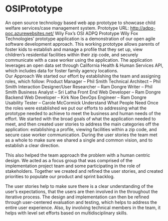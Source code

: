# OSIPrototype
An open source technology based web app prototype to showcase child welfare services/case management system.
Prototype URL: http://adpq-poc.azurewebsites.net/
Wily Fox’s OSI ADPQ Prototype 
Wily Fox Technologies’ prototype application is a demonstration of our open agile software development approach.  This working prototype allows parents of foster kids to establish and manage a profile that they set up, view children’s residential facilities within their zip code, and securely communicate with a case worker using the application.  The application leverages an open data set through California Health & Human Services API, which includes data for foster family agency locations.  
Our Approach
We started our effort by establishing the team and assigning roles, which follow:
Product Manager – Phil Smith 
Technical Architect – Phil Smith
Interaction Designer/User Researcher – Ram Dongre
Writer – Phil Smith
Business Analyst – Sri Latha 
Front End Web Developer – Ram Dongre
Backend Web Developer – Kirk Noe
DevOps Engineer – Ram Dongre
Usability Tester – Carole McCormick 
Understand What People Need
Once the roles were established we put our efforts to addressing what the prototype needed to achieve to meet the business and human needs of the effort.  We started with the broad goals of what the application needed to meet, and then created user stories to address the main categories off the application: establishing a profile, viewing facilities within a zip code, and secure case worker communication.  During the user stories the team met as a whole to make sure we shared a single and common vision, and to establish a clear direction.  

This also helped the team approach the problem with a human centric design.  We acted as a focus group that was comprised of the implementation project team and some participating in the role of stakeholders.  Together we created and refined the user stories, and created priorities to populate our product and sprint backlog.  

The user stories help to make sure there is a clear understanding of the user’s expectations, that the users are then involved in the throughout the iterative process.  The design and implementation can then be refined through user-centered evaluation and testing, which helps to address the entire user experience.  Also, by involving technical members in the team, it helps with level set efforts based on multidisciplinary skills.   
